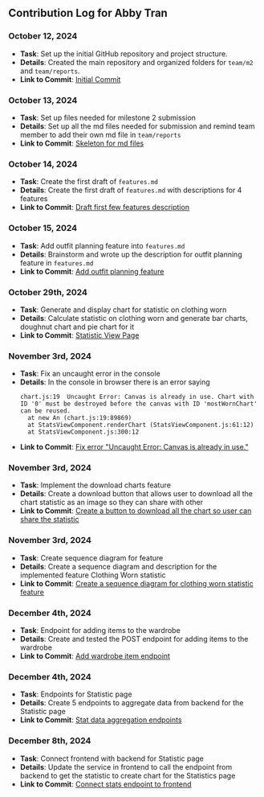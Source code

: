 ## Contribution Log for Abby Tran

### October 12, 2024
- **Task**: Set up the initial GitHub repository and project structure.
- **Details**: Created the main repository and organized folders for `team/m2` and `team/reports`.
- **Link to Commit**: [Initial Commit](https://github.com/nhan0504/CS326/commit/8be2b6b72886a65f484eb2fefaa3ae65c38be65f)

### October 13, 2024
- **Task**: Set up files needed for milestone 2 submission
- **Details**: Set up all the md files needed for submission and remind team member to add their own md file in `team/reports`
- **Link to Commit**: [Skeleton for md files](https://github.com/nhan0504/CS326/commit/f0fba5c5f01f31d7d1a381903f108ea7b10d6cb5)

### October 14, 2024
- **Task**: Create the first draft of `features.md` 
- **Details**: Create the first draft of `features.md` with descriptions for 4 features 
- **Link to Commit**: [Draft first few features description](https://github.com/nhan0504/CS326/commit/0bc6ac7e84f529f562016dbac994372a284b801e)

### October 15, 2024
- **Task**: Add outfit planning feature into `features.md` 
- **Details**: Brainstorm and wrote up the description for outfit planning feature in `features.md`
- **Link to Commit**: [Add outfit planning feature](https://github.com/nhan0504/CS326/commit/702a8063482435c8c6a20064984a065ced2f21f7)

### October 29th, 2024
- **Task**: Generate and display chart for statistic on clothing worn
- **Details**: Calculate statistic on clothing worn and generate bar charts, doughnut chart and pie chart for it
- **Link to Commit**: [Statistic View Page](https://github.com/nhan0504/CS326/pull/14/commits/67a7d2bcc722866c948cc7114b152a30625bc1f4)

### November 3rd, 2024
- **Task**: Fix an uncaught error in the console
- **Details**: In the console in browser there is an error saying 
  ```
  chart.js:19  Uncaught Error: Canvas is already in use. Chart with ID '0' must be destroyed before the canvas with ID 'mostWornChart' can be reused.
    at new An (chart.js:19:89869)
    at StatsViewComponent.renderChart (StatsViewComponent.js:61:12)
    at StatsViewComponent.js:300:12
  ```
- **Link to Commit**: [Fix error "Uncaught Error: Canvas is already in use."](https://github.com/nhan0504/CS326/commit/b460d59e769d9219e21934f3447be3a5d89edea0)

### November 3rd, 2024
- **Task**: Implement the download charts feature
- **Details**: Create a download button that allows user to download all the chart statistic as an image so they can share with other
- **Link to Commit**: [Create a button to download all the chart so user can share the statistic](https://github.com/nhan0504/CS326/pull/24/commits/dcc1ef0836c982c30debd28b0a958d54844a8101)

### November 3rd, 2024
- **Task**: Create sequence diagram for feature
- **Details**: Create a sequence diagram and description for the implemented feature Clothing Worn statistic
- **Link to Commit**: [Create a sequence diagram for clothing worn statistic feature](https://github.com/nhan0504/CS326/pull/28/commits/7442b25873c846c31bf89fd6859be0836c9c9ffe)

### December 4th, 2024
- **Task**: Endpoint for adding items to the wardrobe
- **Details**: Create and tested the POST endpoint for adding items to the wardrobe
- **Link to Commit**: [Add wardrobe item endpoint](https://github.com/nhan0504/CS326/pull/97)

### December 4th, 2024
- **Task**: Endpoints for Statistic page
- **Details**: Create 5 endpoints to aggregate data from backend for the Statistic page
- **Link to Commit**: [Stat data aggregation endpoints](https://github.com/nhan0504/CS326/pull/99)
  
### December 8th, 2024
- **Task**: Connect frontend with backend for Statistic page
- **Details**: Update the service in frontend to call the endpoint from backend to get the statistic to create chart for the Statistics page
- **Link to Commit**: [Connect stats endpoint to frontend](https://github.com/nhan0504/CS326/pull/106)